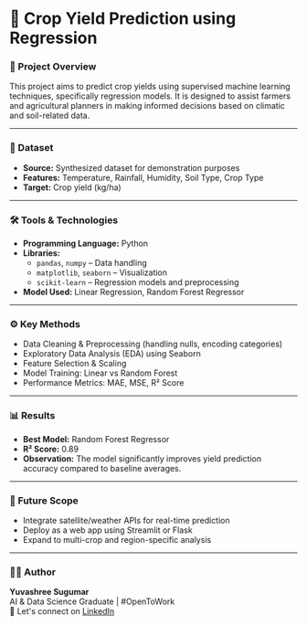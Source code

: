 # 🌾 Crop Yield Prediction using Regression

### 🔬 Project Overview
This project aims to predict crop yields using supervised machine learning techniques, specifically regression models. It is designed to assist farmers and agricultural planners in making informed decisions based on climatic and soil-related data.

---

### 📂 Dataset
- **Source:** Synthesized dataset for demonstration purposes
- **Features:** Temperature, Rainfall, Humidity, Soil Type, Crop Type
- **Target:** Crop yield (kg/ha)

---

### 🛠️ Tools & Technologies
- **Programming Language:** Python  
- **Libraries:**  
  - `pandas`, `numpy` – Data handling  
  - `matplotlib`, `seaborn` – Visualization  
  - `scikit-learn` – Regression models and preprocessing  
- **Model Used:** Linear Regression, Random Forest Regressor

---

### ⚙️ Key Methods
- Data Cleaning & Preprocessing (handling nulls, encoding categories)
- Exploratory Data Analysis (EDA) using Seaborn
- Feature Selection & Scaling
- Model Training: Linear vs Random Forest
- Performance Metrics: MAE, MSE, R² Score

---

### 📊 Results
- **Best Model:** Random Forest Regressor  
- **R² Score:** 0.89  
- **Observation:** The model significantly improves yield prediction accuracy compared to baseline averages.

---

### 🚀 Future Scope
- Integrate satellite/weather APIs for real-time prediction
- Deploy as a web app using Streamlit or Flask
- Expand to multi-crop and region-specific analysis

---

### 🙋‍♀️ Author
**Yuvashree Sugumar**  
AI & Data Science Graduate | #OpenToWork  
📧 Let's connect on [LinkedIn](https://www.linkedin.com/in/yuvashree-sugumar-13686a225/)
